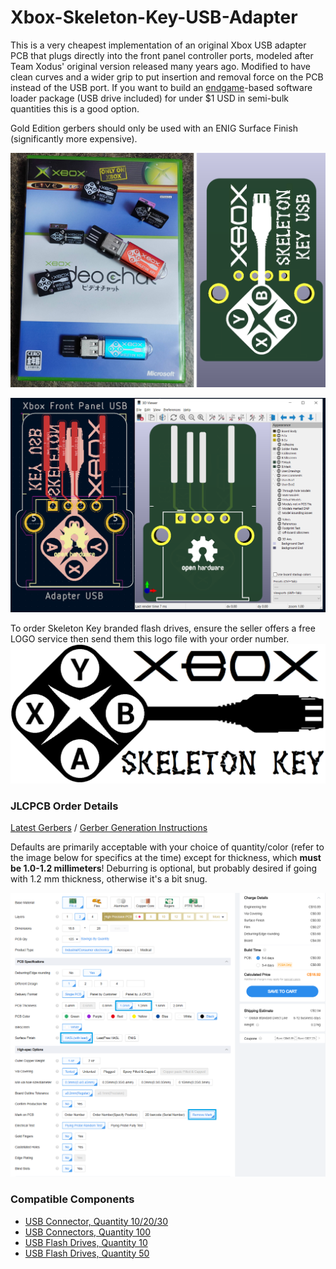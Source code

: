 # Xbox-Skeleton-Key-USB-Adapter

This is a very cheapest implementation of an original Xbox USB adapter PCB that plugs directly into the front panel controller ports, modeled after Team Xodus' original version released many years ago. Modified to have clean curves and a wider grip to put insertion and removal force on the PCB instead of the USB port.  If you want to build an [endgame](https://github.com/XboxDev/endgame-exploit)-based software loader package (USB drive included) for under $1 USD in semi-bulk quantities this is a good option.

Gold Edition gerbers should only be used with an ENIG Surface Finish (significantly more expensive).

![Product Image](img/product.png?raw=true "Product Image")

![Designer Image](img/designer.png?raw=true "Designer Image")

To order Skeleton Key branded flash drives, ensure the seller offers a free LOGO service then send them this logo file with your order number.
![Skeleton Key Drive Art Image](img/skeleton_key_logo.png?raw=true "Drive Art")

### JLCPCB Order Details

[Latest Gerbers](https://github.com/OGXHarcroft/Xbox-Skeleton-Key-USB-Adapter/releases/latest) / [Gerber Generation Instructions](https://jlcpcb.com/help/article/how-to-generate-gerber-and-drill-files-in-kicad-8)

Defaults are primarily acceptable with your choice of quantity/color (refer to the image below for specifics at the time) except for thickness, which **must be 1.0-1.2 millimeters**! Deburring is optional, but probably desired if going with 1.2 mm thickness, otherwise it's a bit snug.

![JLCPCB Order Details](img/jlcpcb-order-details.png?raw=true "JLCPCB Order Details")

### Compatible Components

- [USB Connector, Quantity 10/20/30](https://www.aliexpress.com/item/1005006376030261.html)
- [USB Connectors, Quantity 100](https://www.aliexpress.com/item/2251832715636347.html)
- [USB Flash Drives, Quantity 10](https://www.aliexpress.com/item/1005008132234204.html)
- [USB Flash Drives, Quantity 50](https://www.aliexpress.com/item/3256805263846258.html)
